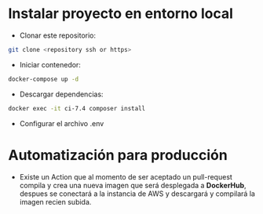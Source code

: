 # Instalar proyecto en entorno local

- Clonar este repositorio: 
```bash
git clone <repository ssh or https>
```

- Iniciar contenedor:
```bash
docker-compose up -d
```

- Descargar dependencias:
```bash
docker exec -it ci-7.4 composer install
```

- Configurar el archivo .env

# Automatización para producción

- Existe un Action que al momento de ser aceptado un pull-request compila y crea una nueva imagen que será desplegada a **DockerHub**, despues se conectará a la instancia de AWS y descargará y compilará la imagen recien subida.
